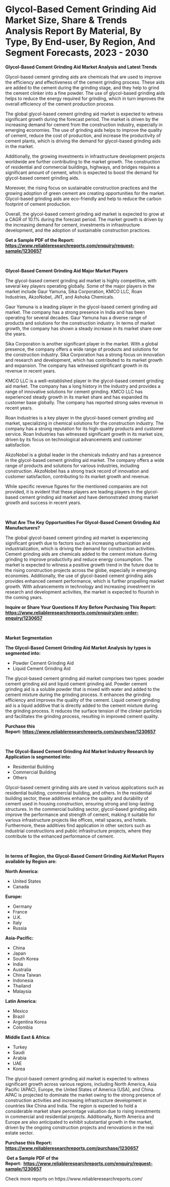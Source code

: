 <p><h1>Glycol-Based Cement Grinding Aid Market Size, Share & Trends Analysis Report By Material, By Type, By End-user, By Region, And Segment Forecasts, 2023 - 2030</h1></p><p><strong>Glycol-Based Cement Grinding Aid Market Analysis and Latest Trends</strong></p>
<p><p>Glycol-based cement grinding aids are chemicals that are used to improve the efficiency and effectiveness of the cement grinding process. These aids are added to the cement during the grinding stage, and they help to grind the cement clinker into a fine powder. The use of glycol-based grinding aids helps to reduce the energy required for grinding, which in turn improves the overall efficiency of the cement production process.</p><p>The global glycol-based cement grinding aid market is expected to witness significant growth during the forecast period. The market is driven by the increasing demand for cement from the construction industry, especially in emerging economies. The use of grinding aids helps to improve the quality of cement, reduce the cost of production, and increase the productivity of cement plants, which is driving the demand for glycol-based grinding aids in the market.</p><p>Additionally, the growing investments in infrastructure development projects worldwide are further contributing to the market growth. The construction of residential and commercial buildings, highways, and bridges requires a significant amount of cement, which is expected to boost the demand for glycol-based cement grinding aids.</p><p>Moreover, the rising focus on sustainable construction practices and the growing adoption of green cement are creating opportunities for the market. Glycol-based grinding aids are eco-friendly and help to reduce the carbon footprint of cement production.</p><p>Overall, the glycol-based cement grinding aid market is expected to grow at a CAGR of 10.1% during the forecast period. The market growth is driven by the increasing demand for cement, investments in infrastructure development, and the adoption of sustainable construction practices.</p></p>
<p><strong>Get a Sample PDF of the Report:&nbsp; <a href="https://www.reliableresearchreports.com/enquiry/request-sample/1230657">https://www.reliableresearchreports.com/enquiry/request-sample/1230657</a></strong></p>
<p>&nbsp;</p>
<p><strong>Glycol-Based Cement Grinding Aid Major Market Players</strong></p>
<p><p>The glycol-based cement grinding aid market is highly competitive, with several key players operating globally. Some of the major players in the market include Gaur Yamuna, Sika Corporation, KMCO LLC, Roan Industries, AkzoNobel, JNT, and Ashoka Chemicals. </p><p>Gaur Yamuna is a leading player in the glycol-based cement grinding aid market. The company has a strong presence in India and has been operating for several decades. Gaur Yamuna has a diverse range of products and solutions for the construction industry. In terms of market growth, the company has shown a steady increase in its market share over the years. </p><p>Sika Corporation is another significant player in the market. With a global presence, the company offers a wide range of products and solutions for the construction industry. Sika Corporation has a strong focus on innovation and research and development, which has contributed to its market growth and expansion. The company has witnessed significant growth in its revenue in recent years.</p><p>KMCO LLC is a well-established player in the glycol-based cement grinding aid market. The company has a long history in the industry and provides a range of innovative solutions for cement grinding. KMCO LLC has experienced steady growth in its market share and has expanded its customer base globally. The company has reported strong sales revenue in recent years.</p><p>Roan Industries is a key player in the glycol-based cement grinding aid market, specializing in chemical solutions for the construction industry. The company has a strong reputation for its high-quality products and customer service. Roan Industries has witnessed significant growth in its market size, driven by its focus on technological advancements and customer satisfaction.</p><p>AkzoNobel is a global leader in the chemicals industry and has a presence in the glycol-based cement grinding aid market. The company offers a wide range of products and solutions for various industries, including construction. AkzoNobel has a strong track record of innovation and customer satisfaction, contributing to its market growth and revenue.</p><p>While specific revenue figures for the mentioned companies are not provided, it is evident that these players are leading players in the glycol-based cement grinding aid market and have demonstrated strong market growth and success in recent years.</p></p>
<p>&nbsp;</p>
<p><strong>What Are The Key Opportunities For Glycol-Based Cement Grinding Aid Manufacturers?</strong></p>
<p><p>The global glycol-based cement grinding aid market is experiencing significant growth due to factors such as increasing urbanization and industrialization, which is driving the demand for construction activities. Cement grinding aids are chemicals added to the cement mixture during grinding to improve productivity and reduce energy consumption. The market is expected to witness a positive growth trend in the future due to the rising construction projects across the globe, especially in emerging economies. Additionally, the use of glycol-based cement grinding aids provides enhanced cement performance, which is further propelling market growth. With advancements in technology and increasing investment in research and development activities, the market is expected to flourish in the coming years.</p></p>
<p><strong>Inquire or Share Your Questions If Any Before Purchasing This Report: <a href="https://www.reliableresearchreports.com/enquiry/pre-order-enquiry/1230657">https://www.reliableresearchreports.com/enquiry/pre-order-enquiry/1230657</a></strong></p>
<p>&nbsp;</p>
<p><strong>Market Segmentation</strong></p>
<p><strong>The Glycol-Based Cement Grinding Aid Market Analysis by types is segmented into:</strong></p>
<p><ul><li>Powder Cement Grinding Aid</li><li>Liquid Cement Grinding Aid</li></ul></p>
<p><p>The glycol-based cement grinding aid market comprises two types: powder cement grinding aid and liquid cement grinding aid. Powder cement grinding aid is a soluble powder that is mixed with water and added to the cement mixture during the grinding process. It enhances the grinding efficiency and improves the quality of the cement. Liquid cement grinding aid is a liquid additive that is directly added to the cement mixture during the grinding process. It reduces the surface tension of the clinker particles and facilitates the grinding process, resulting in improved cement quality.</p></p>
<p><strong>Purchase this Report:&nbsp;<a href="https://www.reliableresearchreports.com/purchase/1230657">https://www.reliableresearchreports.com/purchase/1230657</a></strong></p>
<p>&nbsp;</p>
<p><strong>The Glycol-Based Cement Grinding Aid Market Industry Research by Application is segmented into:</strong></p>
<p><ul><li>Residential Building</li><li>Commercial Building</li><li>Others</li></ul></p>
<p><p>Glycol-based cement grinding aids are used in various applications such as residential building, commercial building, and others. In the residential building sector, these additives enhance the quality and durability of cement used in housing construction, ensuring strong and long-lasting structures. In the commercial building sector, glycol-based grinding aids improve the performance and strength of cement, making it suitable for various infrastructure projects like offices, retail spaces, and hotels. Furthermore, these additives find application in other sectors such as industrial constructions and public infrastructure projects, where they contribute to the enhanced performance of cement.</p></p>
<p>&nbsp;</p>
<p><strong>In terms of Region, the Glycol-Based Cement Grinding Aid Market Players available by Region are:</strong></p>
<p>
    <p> <strong> North America: </strong>
        <ul>
            <li>United States</li>
            <li>Canada</li>
        </ul>
        </p> 
    <p> <strong> Europe: </strong>
        <ul>
            <li>Germany</li>
            <li>France</li>
            <li>U.K.</li>
            <li>Italy</li>
            <li>Russia</li>
        </ul>
        </p> 
    <p> <strong> Asia-Pacific: </strong>
        <ul>
            <li>China</li>
            <li>Japan</li>
            <li>South Korea</li>
            <li>India</li>
            <li>Australia</li>
            <li>China Taiwan</li>
            <li>Indonesia</li>
            <li>Thailand</li>
            <li>Malaysia</li>
        </ul>
        </p> 
    <p> <strong> Latin America: </strong>
        <ul>
            <li>Mexico</li>
            <li>Brazil</li>
            <li>Argentina Korea</li>
            <li>Colombia</li>
        </ul>
        </p> 
    <p> <strong> Middle East & Africa: </strong>
        <ul>
            <li>Turkey</li>
            <li>Saudi</li>
            <li>Arabia</li>
            <li>UAE</li>
            <li>Korea</li>
        </ul>
    </p>
    </p>
<p><p>The glycol-based cement grinding aid market is expected to witness significant growth across various regions, including North America, Asia Pacific (APAC), Europe, the United States of America (USA), and China. APAC is projected to dominate the market owing to the strong presence of construction activities and increasing infrastructure development in countries like China and India. The region is expected to hold a considerable market share percentage valuation due to rising investments in commercial and residential projects. Additionally, North America and Europe are also anticipated to exhibit substantial growth in the market, driven by the ongoing construction projects and renovations in the real estate sector.</p></p>
<p><strong>Purchase this Report: <a href="https://www.reliableresearchreports.com/purchase/1230657">https://www.reliableresearchreports.com/purchase/1230657</a></strong></p>
<p>&nbsp;<strong>Get a Sample PDF of the Report:&nbsp;&nbsp;<a href="https://www.reliableresearchreports.com/enquiry/request-sample/1230657">https://www.reliableresearchreports.com/enquiry/request-sample/1230657</a></strong></p>
<p><strong></strong></p>
<p>Check more reports on https://www.reliableresearchreports.com/</p>